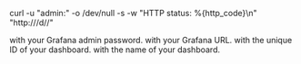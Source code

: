 curl -u "admin:<your-admin-password>" -o /dev/null -s -w "HTTP status: %{http_code}\n" "http://<grafana-url>/d/<dashboard-uid>/<dashboard-name>"





<your-admin-password> with your Grafana admin password.
<grafana-url> with your Grafana URL.
<dashboard-uid> with the unique ID of your dashboard.
<dashboard-name> with the name of your dashboard.
